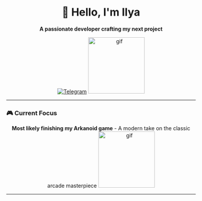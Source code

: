 <div align="center">

# 👋 Hello, I'm Ilya

**A passionate developer crafting my next project**

[![Telegram](https://img.shields.io/badge/Telegram-2CA5E0?style=for-the-badge&logo=telegram&logoColor=white)](https://t.me/muscleandhustle)
  <img src="https://github.com/user-attachments/assets/4e2d49ef-8fa0-4a87-b0b6-be3bc56764b4" height="150" alt="gif"/>

</div>

---

### 🎮 Current Focus

<div align="center">
  
**Most likely finishing my Arkanoid game** - A modern take on the classic arcade masterpiece
  <img src="(https://github.com/user-attachments/assets/9139f612-5a1a-41e5-8ce1-6890d094e713)" height="150" alt="gif"/>
</div>

---


